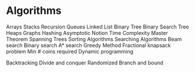# Algorithms

Arrays
Stacks
Recursion
Queues
Linked List
Binary Tree
Binary Search Tree
Heaps
Graphs
Hashing
Asymptotic Notion
Time Complexity
Master Theorem
Spanning Trees
Sorting Algorithms
Searching Algorithms
Beam search
Binary search
A* search
Greedy Method
Fractional knapsack problem
Min # coins required
Dynamic programming

Backtracking
Divide and conquer
Randomized
Branch and bound



